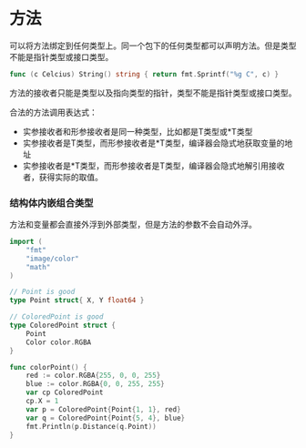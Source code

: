 # 方法

可以将方法绑定到任何类型上。同一个包下的任何类型都可以声明方法。但是类型不能是指针类型或接口类型。

```go
func (c Celcius) String() string { return fmt.Sprintf("%g C", c) }
```

方法的接收者只能是类型以及指向类型的指针，类型不能是指针类型或接口类型。

合法的方法调用表达式：

* 实参接收者和形参接收者是同一种类型，比如都是T类型或\*T类型
* 实参接收者是T类型，而形参接收者是\*T类型，编译器会隐式地获取变量的地址
* 实参接收者是\*T类型，而形参接收者是T类型，编译器会隐式地解引用接收者，获得实际的取值。

### 结构体内嵌组合类型

方法和变量都会直接外浮到外部类型，但是方法的参数不会自动外浮。

```go
import (
	"fmt"
	"image/color"
	"math"
)

// Point is good
type Point struct{ X, Y float64 }

// ColoredPoint is good
type ColoredPoint struct {
	Point
	Color color.RGBA
}

func colorPoint() {
	red := color.RGBA{255, 0, 0, 255}
	blue := color.RGBA{0, 0, 255, 255}
	var cp ColoredPoint
	cp.X = 1
	var p = ColoredPoint{Point{1, 1}, red}
	var q = ColoredPoint{Point{5, 4}, blue}
	fmt.Println(p.Distance(q.Point))
}
```



